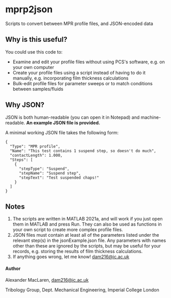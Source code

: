 # mprp2json
Scripts to convert between MPR profile files, and JSON-encoded data

## Why is this useful?
You could use this code to:
* Examine and edit your profile files without using PCS's software, e.g. on your own computer
* Create your profile files using a script instead of having to do it manually, e.g. incorporating film thickness calculations
* Bulk-edit profile files for parameter sweeps or to match conditions between samples/fluids

## Why JSON?
JSON is both human-readable (you can open it in Notepad) and machine-readable. **An example JSON file is provided.**

A minimal working JSON file takes the following form:
```
{
  "Type": "MPR profile",
  "Name": "This test contains 1 suspend step, so doesn't do much",
  "contactLength": 1.000,
  "Steps": [
    {
      "stepType": "Suspend",
      "stepName": "Suspend step",
      "stepText": "Test suspended chaps!"
    }
  ]
}
```


## Notes
1. The scripts are written in MATLAB 2021a, and will work if you just open them in MATLAB and press Run. They can also be used as functions in your own script to create more complex profile files.
2. JSON files must contain at least all of the parameters listed under the relevant step(s) in the jsonExample.json file. Any parameters with names other than these are ignored by the scripts, but may be useful for your records, e.g. storing the results of film thickness calculations.
3. If anything goes wrong, let me know! dam216@ic.ac.uk

#### Author
Alexander MacLaren, dam216@ic.ac.uk

Tribology Group, Dept. Mechanical Engineering, Imperial College London

